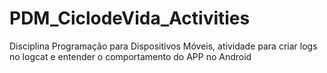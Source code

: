 # PDM_CiclodeVida_Activities
Disciplina Programação para Dispositivos Móveis, atividade para criar logs no logcat e entender o comportamento do APP no Android
